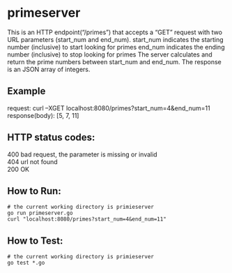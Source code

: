 # primeserver
This is an HTTP endpoint(“/primes”) that accepts a “GET” request with two URL parameters (start_num and end_num). 
start_num indicates the starting number (inclusive) to start looking for primes 
end_num indicates the ending number (inclusive) to stop looking for primes 
The server calculates and return the prime numbers between start_num and end_num. 
The response is an JSON array of integers. 

## Example  
request: curl –XGET localhost:8080/primes?start_num=4&end_num=11  
response(body): [5, 7, 11]  

## HTTP status codes:  
400 bad request, the parameter is missing or invalid  
404 url not found  
200 OK  

## How to Run:  

    # the current working directory is primieserver  
    go run primeserver.go  
    curl "localhost:8080/primes?start_num=4&end_num=11"

## How to Test:

    # the current working directory is primieserver  
    go test *.go  


